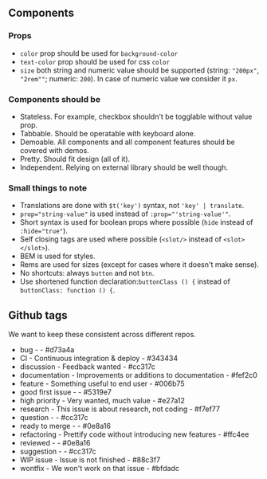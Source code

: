 ## Components
### Props
* `color` prop should be used for `background-color`
* `text-color` prop should be used for css `color`
* `size` both string and numeric value should be supported (string: `"200px"`, `"2rem""`; numeric: `200`). In case of numeric value we consider it `px`.

### Components should be

* Stateless. For example, checkbox shouldn't be togglable without value prop.
* Tabbable. Should be operatable with keyboard alone.
* Demoable. All components and all component features should be covered with demos.
* Pretty. Should fit design (all of it).
* Independent. Relying on external library should be well though.
    
### Small things to note

* Translations are done with `$t('key')` syntax, not `'key' | translate`.
* `prop="string-value"` is used instead of `:prop="'string-value'"`.
* Short syntax is used for boolean props where possible (`hide` instead of `:hide="true"`).
* Self closing tags are used where possible (`<slot/>` instead of `<slot></slot>`).
* BEM is used for styles.
* Rems are used for sizes (except for cases where it doesn't make sense).
* No shortcuts: always `button` and not `btn`.
* Use shortened function declaration:`buttonClass () {` instead of `buttonClass: function () {`.

## Github tags
We want to keep these consistent across different repos.

* bug -  - #d73a4a
* CI - Continuous integration & deploy - #343434
* discussion - Feedback wanted - #cc317c
* documentation - Improvements or additions to documentation - #fef2c0
* feature - Something useful to end user - #006b75
* good first issue -  - #5319e7
* high priority - Very wanted, much value - #e27a12
* research - This issue is about research, not coding - #f7ef77
* question -  - #cc317c
* ready to merge -  - #0e8a16
* refactoring - Prettify code without introducing new features - #ffc4ee
* reviewed -  - #0e8a16
* suggestion -  - #cc317c
* WIP issue - Issue is not finished - #88c3f7
* wontfix - We won't work on that issue - #bfdadc
